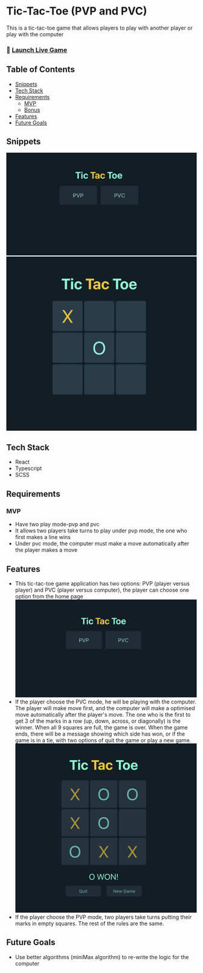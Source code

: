 # Tic-Tac-Toe (PVP and PVC)

This is a tic-tac-toe game that allows players to play with another player or play with the computer

### 🚀 [Launch Live Game](https://tic-tac-toe-pvc.netlify.app/)

## Table of Contents

- [Snippets](#snippets)
- [Tech Stack](#tech-stack)
- [Requirements](#requirements)
    - [MVP](#mvp)
    - [Bonus](#bonus)
- [Features](#features)
- [Future Goals](#future-goals)

## Snippets
 
![overview](./src/assets/game1.png)
![overview](./src/assets/game2.png)

## Tech Stack

- React
- Typescript
- SCSS

## Requirements
### MVP
-   Have two play mode-pvp and pvc
-   It allows two players take turns to play under pvp mode, the one who first makes a line wins
-   Under pvc mode, the computer must make a move automatically after the player makes a move

## Features

- This tic-tac-toe game application has two options: PVP (player versus player) and PVC (player versus computer), the player can choose one option from the home page
![home](./src/assets/game1.png)
- If the player choose the PVC mode, he will be playing with the computer. The player will make move first, and the computer will make a optimised move automatically after the player's move. The one who is the first to get 3 of the marks in a row (up, down, across, or diagonally) is the winner. When all 9 squares are full, the game is over. When the game ends, there will be a message showing which side has won, or if the game is in a tie, with two options of quit the game or play a new game.   
![game end](./src/assets/won.png)
- If the player choose the PVP mode, two players take turns putting their marks in empty squares. The rest of the rules are the same.

## Future Goals
- Use better algorithms (miniMax algorithm) to re-write the logic for the computer


